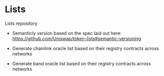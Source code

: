 # Lists
Lists repository

- Semanticly version based on the spec laid out here: https://github.com/Uniswap/token-lists#semantic-versioning

- Generate chainlink oracle list based on their registry contracts across networks

- Generate band oracle list based on their registry contracts across networks
